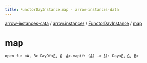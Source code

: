 ```yaml
---
title: FunctorDayInstance.map - arrow-instances-data
---
```


[arrow-instances-data](../../index.html) / [arrow.instances](../index.html) / [FunctorDayInstance](index.html) / [map](./map.html)

# map

`open fun <A, B> DayOf<`[`F`](index.html#F)`, `[`G`](index.html#G)`, `[`A`](map.html#A)`>.map(f: (`[`A`](map.html#A)`) -> `[`B`](map.html#B)`): Day<`[`F`](index.html#F)`, `[`G`](index.html#G)`, `[`B`](map.html#B)`>`